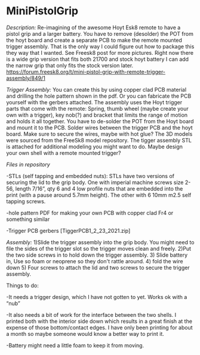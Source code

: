 # MiniPistolGrip

*Description:* Re-imagining of the awesome Hoyt Esk8 remote to have a pistol grip and a larger battery.  You have to remove (desolder) the POT from the hoyt board and create a separate PCB to make the remote mounted trigger assembly. That is the only way I could figure out how to package this they way that I wanted.  See Freesk8 post for more pictures. Right now there is a wide grip version that fits both 21700 and stock hoyt battery I can add the narrow grip that only fits the stock version later. 
https://forum.freesk8.org/t/mini-pistol-grip-with-remote-trigger-assembly/849/1

*Trigger Assembly:*  You can create this by using copper clad PCB material and drilling the hole pattern shown in the pdf. Or you can fabricate the PCB yourself with the gerbers attached.  The assembly uses the Hoyt trigger parts that come with the remote:  Spring, thumb wheel (maybe create your own with a trigger), key nob(?) and bracket that limits the range of motion and holds it all together. You have to de-solder the POT from the Hoyt board and mount it to the PCB.  Solder wires between the trigger PCB and the hoyt board.  Make sure to secure the wires, maybe with hot glue?  The 3D models were sourced from the FreeSk8 model repository. The tigger assembly STL is attached for additional modeling you might want to do.  Maybe design your own shell with a remote mounted trigger?  

*Files in repository* 

-STLs (self tapping and embedded nuts): STLs have two versions of securing the lid to the grip body.  One with imperial machine screws size 2-56, length 7/16”, qty 6 and 4 low profile nuts that are embedded into the print (with a pause around 5.7mm height).  The other with 6 10mm m2.5 self tapping screws. 

-hole pattern PDF for making your own PCB with copper clad Fr4 or something similar

-Trigger PCB gerbers [TiggerPCB1_2_23_2021.zip]

 

*Assembly:* 
1)Slide the trigger assembly into the grip body. You might need to file the sides of the trigger slot so the trigger moves clean and freely.
2)Put the two side screws in to hold down the trigger assembly. 
3) Slide battery in, Use so foam or neoprene so they don't rattle around. 
4) fold the wire down
5) Four screws to attach the lid and two screws to secure the trigger assembly.  



 

Things to do:

-It needs a trigger design, which I have not gotten to yet. Works ok with a “nub”

-It also needs a bit of work for the interface between the two shells. I printed both with the interior side down which results in a great finish at the expense of those bottom/contact edges. I have only been printing for about a month so maybe someone would know a better way to print it.

-Battery might need a little foam to keep it from moving.


